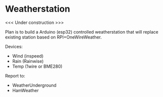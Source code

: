 # Weatherstation

<<< Under construction >>>

Plan is to build a Arduino (esp32) controlled weatherstation that will replace existing station based on RPI+OneWireWeather.

Devices:
- Wind (inspeed)
- Rain (Rainwise)
- Temp (1wire or BME280)

Report to:
- WeatherUnderground
- HamWeather



